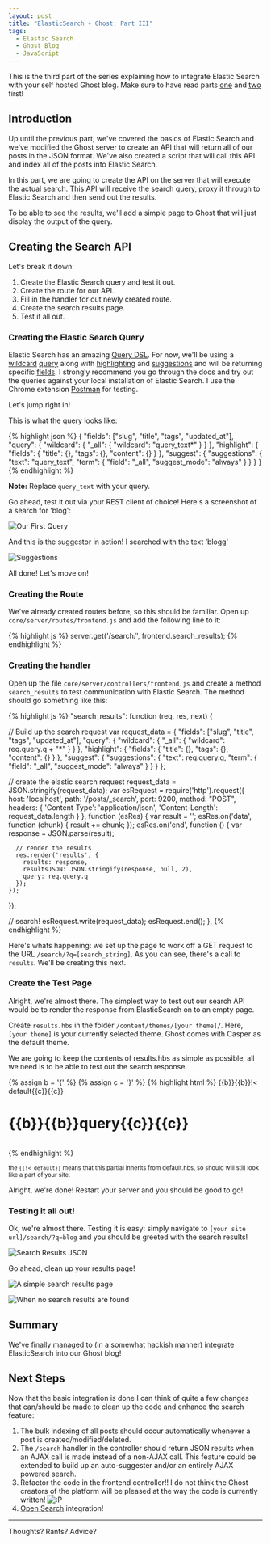 ```yaml
---
layout: post
title: "ElasticSearch + Ghost: Part III"
tags:
  - Elastic Search
  - Ghost Blog
  - JavaScript
---
```


This is the third part of the series explaining how to integrate Elastic Search with your self hosted Ghost blog. Make sure to have read parts [one](/elastic-search-ghost-part-i/) and [two](/elastic-search-ghost-part-ii/) first!

## Introduction

Up until the previous part, we've covered the basics of Elastic Search and we've modified the Ghost server to create an API that will return all of our posts in the JSON format. We've also created a script that will call this API and index all of the posts into Elastic Search.

In this part, we are going to create the API on the server that will execute the actual search. This API will receive the search query, proxy it through to Elastic Search and then send out the results.

To be able to see the results, we'll add a simple page to Ghost that will just display the output of the query.

## Creating the Search API

Let's break it down:

1.  Create the Elastic Search query and test it out.
2.  Create the route for our API.
3.  Fill in the handler for out newly created route.
4.  Create the search results page.
5.  Test it all out.

### Creating the Elastic Search Query

Elastic Search has an amazing [Query DSL](http://www.elasticsearch.org/guide/en/elasticsearch/reference/current/query-dsl.html). For now, we'll be using a [wildcard](http://www.elasticsearch.org/guide/en/elasticsearch/reference/current/query-dsl-wildcard-query.html) [query](http://www.elasticsearch.org/guide/en/elasticsearch/reference/current/query-dsl-queries.html) along with [highlighting](http://www.elasticsearch.org/guide/en/elasticsearch/reference/current/search-request-highlighting.html) and [suggestions](http://www.elasticsearch.org/guide/en/elasticsearch/reference/current/search-suggesters.html#search-suggesters) and will be returning specific [fields](http://www.elasticsearch.org/guide/en/elasticsearch/reference/current/search-request-fields.html#search-request-fields). I strongly recommend you go through the docs and try out the queries against your local installation of Elastic Search. I use the Chrome extension [Postman](https://chrome.google.com/webstore/detail/postman-rest-client/fdmmgilgnpjigdojojpjoooidkmcomcm) for testing.

Let's jump right in!

This is what the query looks like:

{% highlight json %}
{
  "fields": ["slug", "title", "tags", "updated_at"],
  "query": {
    "wildcard": {
      "_all": {
        "wildcard": "query_text*"
      }
    }
  },
  "highlight": {
    "fields": {
      "title": {},
      "tags": {},
      "content": {}
    }
  },
  "suggest": {
    "suggestions": {
      "text": "query_text",
      "term": {
        "field": "_all",
        "suggest_mode": "always"
      }
    }
  }
}
{% endhighlight %}

**Note:** Replace `query_text` with your query.

Go ahead, test it out via your REST client of choice! Here's a screenshot of a search for &#8216;blog':

![Our First Query](/assets/images/es_query_blog_o.jpg)

And this is the suggestor in action! I searched with the text &#8216;blogg'

![Suggestions](/assets/images/es_query_blogg_o.jpg)

All done! Let's move on!

### Creating the Route

We've already created routes before, so this should be familiar. Open up `core/server/routes/frontend.js` and add the following line to it:

{% highlight js %}
server.get('/search/', frontend.search_results);
{% endhighlight %}

### Creating the handler

Open up the file `core/server/controllers/frontend.js` and create a method `search_results` to test communication with Elastic Search. The method should go something like this:

{% highlight js %}
"search_results": function (req, res, next) {

  // Build up the search request
  var request_data = {
    "fields": ["slug", "title", "tags", "updated_at"],
    "query": {
      "wildcard": {
        "_all": {
          "wildcard": req.query.q + "*"
        }
      }
    },
    "highlight": {
      "fields": {
        "title": {},
        "tags": {},
        "content": {}
      }
    },
    "suggest": {
      "suggestions": {
        "text": req.query.q,
        "term": {
          "field": "_all",
          "suggest_mode": "always"
        }
      }
    }
  };

  // create the elastic search request
  request_data = JSON.stringify(request_data);
  var esRequest = require('http').request({
    host: 'localhost',
    path: '/posts/_search',
    port: 9200,
    method: "POST",
    headers: {
      'Content-Type': 'application/json',
      'Content-Length': request_data.length
    }
  }, function (esRes) {
    var result = '';
    esRes.on('data', function (chunk) {
      result += chunk;
    });
    esRes.on('end', function () {
      var response = JSON.parse(result);

      // render the results
      res.render('results', {
        results: response,
        resultsJSON: JSON.stringify(response, null, 2),
        query: req.query.q
      });
    });
  });

  // search!
  esRequest.write(request_data);
  esRequest.end();
},
{% endhighlight %}

Here's whats happening: we set up the page to work off a GET request to the URL `/search/?q=[search_string]`. As you can see, there's a call to `results`. We'll be creating this next.

### Create the Test Page

Alright, we're almost there. The simplest way to test out our search API would be to render the response from ElasticSearch on to an empty page.

Create `results.hbs` in the folder `/content/themes/[your theme]/`. Here, `[your theme]` is your currently selected theme. Ghost comes with Casper as the default theme.

We are going to keep the contents of results.hbs as simple as possible, all we need is to be able to test out the search response.

{% assign b = '{' %}
{% assign c = '}' %}
{% highlight html %}
{{b}}{{b}}!< default{{c}}{{c}}
<h1>{{b}}{{b}}query{{c}}{{c}}</h1>  
<pre><code{{b}}{{b}}resultsJSON{{c}}{{c}}</code></pre>
{% endhighlight %}

<small>the `{{!< default}}` means that this partial inherits from default.hbs, so should will still look like a part of your site.</small>

Alright, we're done! Restart your server and you should be good to go!

### Testing it all out!

Ok, we're almost there. Testing it is easy: simply navigate to `[your site url]/search/?q=blog` and you should be greeted with the search results!

![Search Results JSON](/assets/images/search_results_json_o.jpg)

Go ahead, clean up your results page!

![A simple search results page](/assets/images/Screen_Shot_2014_04_22_at_12_55_02_am_o.jpg)

![When no search results are found](/assets/images/Screen_Shot_2014_04_22_at_12_54_23_am_o.jpg)

## Summary

We've finally managed to (in a somewhat hackish manner) integrate ElasticSearch into our Ghost blog!

## Next Steps

Now that the basic integration is done I can think of quite a few changes that can/should be made to clean up the code and enhance the search feature:

1.  The bulk indexing of all posts should occur automatically whenever a post is created/modified/deleted.
2.  The `/search` handler in the controller should return JSON results when an AJAX call is made instead of a non-AJAX call. This feature could be extended to build up an auto-suggester and/or an entirely AJAX powered search.
3.  Refactor the code in the frontend controller!! I do not think the Ghost creators of the platform will be pleased at the way the code is currently written! ![:P](http://shiny.co.in/wp-includes/images/smilies/icon_razz.gif)
4.  [Open Search](http://www.opensearch.org/Home) integration!

* * *

Thoughts? Rants? Advice?